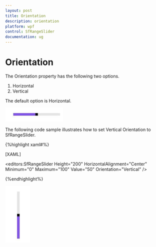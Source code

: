```yaml
---
layout: post
title: Orientation
description: orientation  
platform: wpf
control: SfRangeSlider 
documentation: ug
---
```


# Orientation  

The Orientation property has the following two options.  

1. Horizontal  
2. Vertical  



The default option is Horizontal.  

![](Orientation_images/Orientation_img1.jpeg)



The following code sample illustrates how to set Vertical Orientation to SfRangeSlider.  


{%highlight xaml#%}

[XAML]

<editors:SfRangeSlider Height="200" HorizontalAlignment="Center" Minimum="0" Maximum="100" Value="50" Orientation="Vertical"  />

{%endhighlight%}

![](Orientation_images/Orientation_img2.jpeg)



